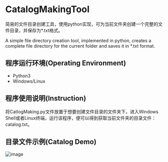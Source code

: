 # CatalogMakingTool
简易的文件目录创建工具，使用python实现，可为当前文件夹创建一个完整的文件目录，并保存为*.txt格式。

A simple file directory creation tool, implemented in python, creates a complete file directory for the current folder and saves it in *.txt format.

## 程序运行环境(Operating Environment)

* Python3
* Windows/Linux

## 程序使用说明(Instruction)

将CatlogMaking.py文件放置于想要创建文件目录的文件夹下，进入Windows Shell或者Linux终端，运行该程序，便可以得到获取当前文件夹的目录文件：catalog.txt。

## 目录文件示例(Catalog Demo)

![image](CatalogMakingTool/images/example01.JPG)
